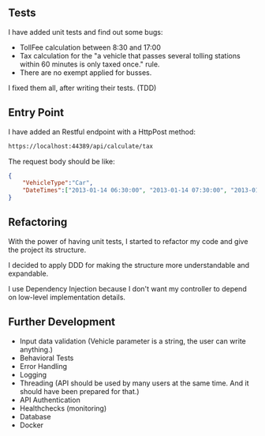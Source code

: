 ## Tests
I have added unit tests and find out some bugs:
- TollFee calculation between 8:30 and 17:00
- Tax calculation for the "a vehicle that passes several tolling stations within 60 minutes is only taxed once." rule.
- There are no exempt applied for busses.

I fixed them all, after writing their tests. (TDD)

## Entry Point
I have added an Restful endpoint with a HttpPost method: 

```bash
https://localhost:44389/api/calculate/tax
```

The request body should be like:

```json
{
    "VehicleType":"Car",
    "DateTimes":["2013-01-14 06:30:00", "2013-01-14 07:30:00", "2013-01-14 17:30:00"]
}
```

## Refactoring
With the power of having unit tests, I started to refactor my code and give the project its structure. 

I decided to apply DDD for making the structure more understandable and expandable.

I use Dependency Injection because I don't want my controller to depend on low-level implementation details.

## Further Development
- Input data validation (Vehicle parameter is a string, the user can write anything.)
- Behavioral Tests
- Error Handling
- Logging
- Threading (API should be used by many users at the same time. And it should have been prepared for that.)
- API Authentication
- Healthchecks (monitoring)
- Database 
- Docker
